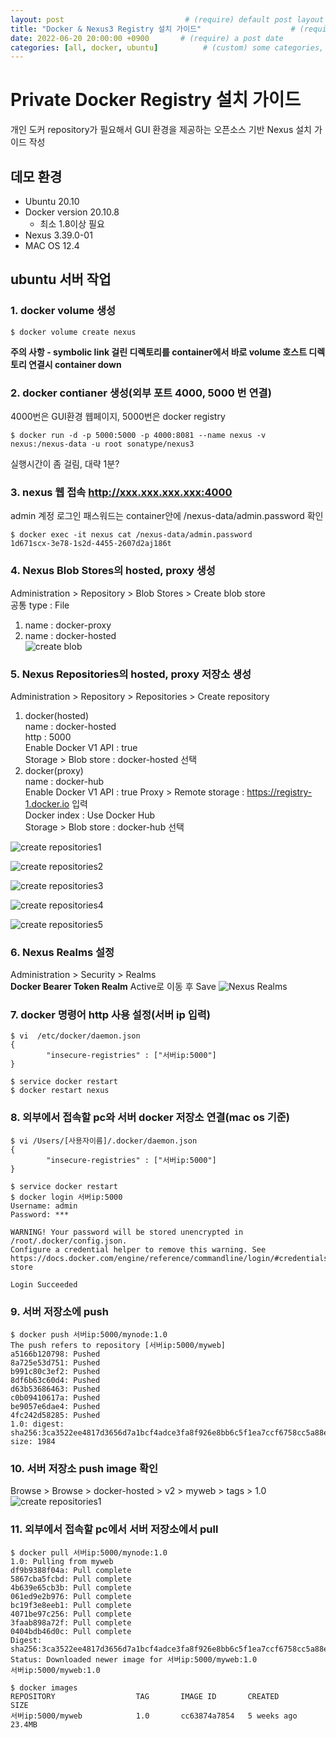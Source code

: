 ```yaml
---
layout: post                           # (require) default post layout
title: "Docker & Nexus3 Registry 설치 가이드"                    # (require) a string title
date: 2022-06-20 20:00:00 +0900       # (require) a post date
categories: [all, docker, ubuntu]          # (custom) some categories, but makesure these categories already exists inside path of `category/`
---
```


# Private Docker Registry 설치 가이드

개인 도커 repository가 필요해서 GUI 환경을 제공하는 오픈소스 기반 Nexus 설치 가이드 작성

## 데모 환경
* Ubuntu 20.10
* Docker version 20.10.8
  - 최소 1.8이상 필요
* Nexus 3.39.0-01
* MAC OS 12.4

## ubuntu 서버 작업
### 1. docker volume 생성
```
$ docker volume create nexus 
```
**주의 사항 - symbolic link 걸린 디렉토리를 container에서 바로 volume 호스트 디렉토리 연결시 container down** 
### 2. docker contianer 생성(외부 포트 4000, 5000 번 연결)
4000번은 GUI환경 웹페이지, 5000번은 docker registry
```
$ docker run -d -p 5000:5000 -p 4000:8081 --name nexus -v nexus:/nexus-data -u root sonatype/nexus3
```
실행시간이 좀 걸림, 대략 1분?

### 3. nexus 웹 접속 http://xxx.xxx.xxx.xxx:4000
admin 계정 로그인 패스워드는 container안에 /nexus-data/admin.password 확인
```
$ docker exec -it nexus cat /nexus-data/admin.password
1d671scx-3e78-1s2d-4455-2607d2aj186t
```

### 4. Nexus Blob Stores의 hosted, proxy 생성
Administration > Repository > Blob Stores > Create blob store  
  공통 type : File  
  1. name : docker-proxy  
  2. name : docker-hosted  
![create blob](https://raw.githubusercontent.com/hanscom95/hanscom95.github.io/master/static/img/_posts/docker-nexus-repository_1.png)


### 5. Nexus Repositories의 hosted, proxy 저장소 생성
Administration > Repository > Repositories > Create repository  
1. docker(hosted)  
   name : docker-hosted  
   http : 5000  
   Enable Docker V1 API : true  
   Storage > Blob store : docker-hosted 선택  
2. docker(proxy)  
   name : docker-hub  
   Enable Docker V1 API : true
   Proxy > Remote storage : https://registry-1.docker.io 입력  
   Docker index : Use Docker Hub  
   Storage > Blob store : docker-hub 선택  

![create repositories1](https://raw.githubusercontent.com/hanscom95/hanscom95.github.io/master/static/img/_posts/docker-nexus-repository_2.png)

![create repositories2](https://raw.githubusercontent.com/hanscom95/hanscom95.github.io/master/static/img/_posts/docker-nexus-repository_3.png)

![create repositories3](https://raw.githubusercontent.com/hanscom95/hanscom95.github.io/master/static/img/_posts/docker-nexus-repository_4.png)

![create repositories4](https://raw.githubusercontent.com/hanscom95/hanscom95.github.io/master/static/img/_posts/docker-nexus-repository_5.png)

![create repositories5](https://raw.githubusercontent.com/hanscom95/hanscom95.github.io/master/static/img/_posts/docker-nexus-repository_6.png)

   
### 6. Nexus Realms 설정
Administration > Security > Realms  
**Docker Bearer Token Realm** Active로 이동 후 Save
![Nexus Realms](https://raw.githubusercontent.com/hanscom95/hanscom95.github.io/master/static/img/_posts/docker-nexus-repository_7.png)

### 7. docker 명령어 http 사용 설정(서버 ip 입력)

```
$ vi  /etc/docker/daemon.json
{
        "insecure-registries" : ["서버ip:5000"]
}

$ service docker restart
$ docker restart nexus
```

### 8. 외부에서 접속할 pc와 서버 docker 저장소 연결(mac os 기준)
```
$ vi /Users/[사용자이름]/.docker/daemon.json
{
        "insecure-registries" : ["서버ip:5000"]
}

$ service docker restart
$ docker login 서버ip:5000
Username: admin
Password: ***

WARNING! Your password will be stored unencrypted in /root/.docker/config.json.
Configure a credential helper to remove this warning. See
https://docs.docker.com/engine/reference/commandline/login/#credentials-store

Login Succeeded
```

### 9. 서버 저장소에 push
```
$ docker push 서버ip:5000/mynode:1.0
The push refers to repository [서버ip:5000/myweb]
a5166b120798: Pushed 
8a725e53d751: Pushed 
b991c80c3ef2: Pushed 
8df6b63c60d4: Pushed 
d63b53686463: Pushed 
c0b09410617a: Pushed 
be9057e6dae4: Pushed 
4fc242d58285: Pushed 
1.0: digest: sha256:3ca3522ee4817d3656d7a1bcf4adce3fa8f926e8bb6c5f1ea7ccf6758cc5a88e size: 1984
```


### 10. 서버 저장소 push image 확인
Browse > Browse > docker-hosted > v2 > myweb > tags > 1.0
![create repositories1](https://raw.githubusercontent.com/hanscom95/hanscom95.github.io/master/static/img/_posts/docker-nexus-repository_8.png)


### 11. 외부에서 접속할 pc에서 서버 저장소에서 pull
```
$ docker pull 서버ip:5000/mynode:1.0
1.0: Pulling from myweb
df9b9388f04a: Pull complete 
5867cba5fcbd: Pull complete 
4b639e65cb3b: Pull complete 
061ed9e2b976: Pull complete 
bc19f3e8eeb1: Pull complete 
4071be97c256: Pull complete 
3faab898a72f: Pull complete 
0404bdb46d0c: Pull complete 
Digest: sha256:3ca3522ee4817d3656d7a1bcf4adce3fa8f926e8bb6c5f1ea7ccf6758cc5a88e
Status: Downloaded newer image for 서버ip:5000/myweb:1.0
서버ip:5000/myweb:1.0

$ docker images
REPOSITORY                  TAG       IMAGE ID       CREATED        SIZE
서버ip:5000/myweb            1.0       cc63874a7854   5 weeks ago    23.4MB
```
